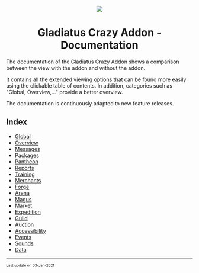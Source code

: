 <p align="center"><img src="https://github.com/DinoDevs/GladiatusCrazyAddon/raw/master/documentation/resources/logo-icons/icon_64.png"/></p>
<h1 align="center">Gladiatus Crazy Addon - Documentation</h1>

The documentation of the Gladiatus Crazy Addon shows a comparison between the view with the addon and without the addon. 

It contains all the extended viewing options that can be found more easily using the clickable table of contents.
In addition, categories such as "Global, Overview,..." provide a better overview.

The documentation is continuously adapted to new feature releases.

## Index
- [Global](Documentation%20Global.md)
- [Overview](Documentation%20Overview.md)
- [Messages](Documentation%20Messages.md)
- [Packages](Documentation%20Packages.md)
- [Pantheon](Documentation%20Pantheon.md)
- [Reports](Documentation%20Reports.md)
- [Training](Documentation%20Training.md)
- [Merchants](Documentation%20Merchants.md)
- [Forge](Documentation%20Forge.md)
- [Arena](Documentation%20Arena.md)
- [Magus](Documentation%20Magus.md)
- [Market](Documentation%20Market.md)
- [Expedition](Documentation%20Expedition.md)
- [Guild](Documentation%20Guild.md)
- [Auction](Documentation%20Auction.md)
- [Accessibility](Documentation%20Accessibility.md)
- [Events](Documentation%20Events.md)
- [Sounds](Documentation%20Sounds.md)
- [Data](Documentation%20Data.md)
***
<sub><sup>Last update on 03-Jan-2021</sup></sub>
